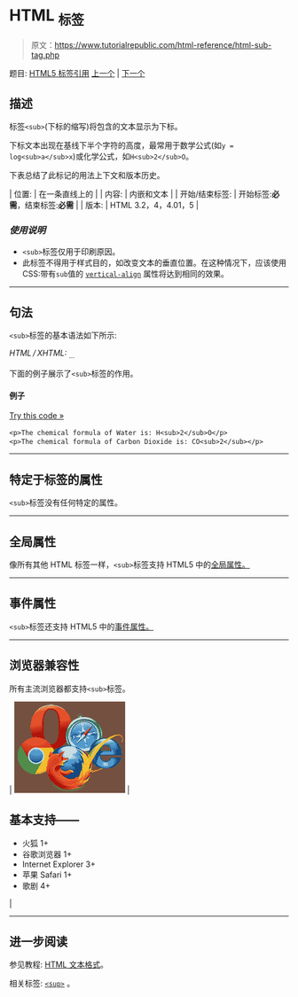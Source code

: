 # HTML <sub>标签</sub>

> 原文：<https://www.tutorialrepublic.com/html-reference/html-sub-tag.php>

题目: [HTML5 标签引用](html5-tags.php) [上一个](html-style-tag.php) | [下一个](html5-summary-tag.php)

## 描述

标签`<sub>`(下标的缩写)将包含的文本显示为下标。

下标文本出现在基线下半个字符的高度，最常用于数学公式(如`y = log<sub>a</sub>x`)或化学公式，如`H<sub>2</sub>O`。

下表总结了此标记的用法上下文和版本历史。

| 位置: | 在一条直线上的 |
| 内容: | 内嵌和文本 |
| 开始/结束标签: | 开始标签:**必需**，结束标签:**必需** |
| 版本: | HTML 3.2，4，4.01，5 |

### *使用说明*

*   `<sub>`标签仅用于印刷原因。
*   此标签不得用于样式目的，如改变文本的垂直位置。在这种情况下，应该使用 CSS:带有`sub`值的 [`vertical-align`](../css-reference/css-vertical-align-property.php) 属性将达到相同的效果。

* * *

## 句法

`<sub>`标签的基本语法如下所示:

*HTML / XHTML:* <sub> ... </sub>

下面的例子展示了`<sub>`标签的作用。

#### 例子

[Try this code »](../codelab.php?topic=html&file=sub-tag "Try this code using online Editor")

```
<p>The chemical formula of Water is: H<sub>2</sub>O</p>
<p>The chemical formula of Carbon Dioxide is: CO<sub>2</sub></p>
```

* * *

## 特定于标签的属性

`<sub>`标签没有任何特定的属性。

* * *

## 全局属性

像所有其他 HTML 标签一样，`<sub>`标签支持 HTML5 中的[全局属性。](html5-global-attributes.php)

* * *

## 事件属性

`<sub>`标签还支持 HTML5 中的[事件属性。](html5-event-attributes.php)

* * *

## 浏览器兼容性

所有主流浏览器都支持`<sub>`标签。

| ![Browsers Icon](img/e9331123c77668c1832e541c2fca1002.png) | 

## 基本支持——

*   火狐 1+
*   谷歌浏览器 1+
*   Internet Explorer 3+
*   苹果 Safari 1+
*   歌剧 4+

 |

* * *

## 进一步阅读

参见教程: [HTML 文本格式](../html-tutorial/html-text-formatting.php)。

相关标签: [`<sup>`](html-sup-tag.php) 。